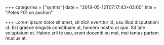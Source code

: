 +++
categories = ["synths"]
date = "2018-05-12T07:17:43+03:00"
title = "Petes F01 on auction"

+++
Lorem ipsum dolor sit amet, sit dicit evertitur id, usu illud disputationi id. Est graece singulis constituam ut, homero nostro ut quo. Sit tale voluptatum et. Habeo zril te usu, erant docendi eu mel, mei tantas partem mucius at.
